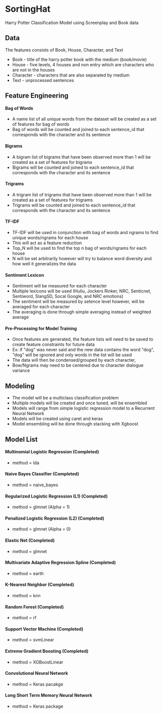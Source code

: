 # SortingHat 
Harry Potter Classification Model using Screenplay and Book data

## Data
The features consists of Book, House, Character, and Text
* Book - title of the harry potter book with the medium (book/movie)
*	House - five levels, 4 houses and non entry which are characters who are not in the houses
*	Character - characters that are also separated by medium
* Text - unprocessed sentences

## Feature Engineering 

#### Bag of Words 
*	A name list of all unique words from the dataset will be created as a set of features for bag of words
*	Bag of words will be counted and joined to each  sentence_id that corresponds with the character and its sentence

#### Bigrams
*	A bigram list of bigrams that have been observed more than 1 will be created as a set of features for bigrams
*	Bigrams will be counted and joined to each sentence_id that corresponds with the character and its sentence 

#### Trigrams
*	A trigram list of trigrams that have been observed more than 1 will be created as a set of features for trigrams
*	Trigrams will be counted and joined to each sentence_id that corresponds with the character and its sentence 

#### TF-IDF 
*	TF-IDF will be used in conjunction with bag of words and ngrams to find unique words/ngrams for each house 
*	This will act as a feature reduction
* Top_N will be used to find the top n bag of words/ngrams for each house 
* N will be set arbitrarily however will try to balance word diversity and how well it generalizes the data 

#### Sentiment Lexicon
* Sentiment will be measured for each character 
* Multiple lexicons will be used (Huliu, Jockers Rinker, NRC, Senticnet, Sentiword, SlangSD, Socal Google, and NRC emotions)
* The sentiment will be measured by setence level however, will be averaged for each character
* The averaging is done through simple averaging instead of weighted average

#### Pre-Processing for Model Training 
*	Once features are generated, the feature lists will need to be saved to create feature constraints for future data
*	Ex: if "dog" was never said and the new data contains the word "dog", "dog" will be ignored and only words in the list will be used 
*	The data will then be condensed/grouped by each character,
* Bow/Ngrams may need to be centered due to character dialogue variance

## Modeling
*	The model will be a multiclass classification problem 
*	Multiple models will be created and once tuned, will be ensembled 
*	Models will range from simple logistic regression model to a Recurrent Neural Network
*	Models will be created using caret and keras
* Model ensembling will be done through stacking with Xgboost

## Model List
#### Multinomial Logistic Regression (Completed)
* method = lda

#### Naive Bayes Classifier (Completed)
* method = naive_bayes

#### Regularized Logistic Regression (L1) (Completed)
* method = glmnet (Alpha = 1)

#### Penalized Logistic Regression (L2) (Completed)
* method = glmnet (Alpha = 0)

#### Elastic Net (Completed)
* method = glmnet

#### Multivariate Adaptive Regression Spline (Completed)
* method = earth

#### K-Nearest Neighbor (Completed)
* method = knn

#### Random Forest (Completed)
* method = rf

#### Support Vector Machine (Completed)
* method = svmLinear

#### Extreme Gradient Boosting (Completed)
* method = XGBoostLinear

#### Convolutional Neural Network
* method = Keras pacakge 

#### Long Short Term Memory Neural Network
* method = Keras package
